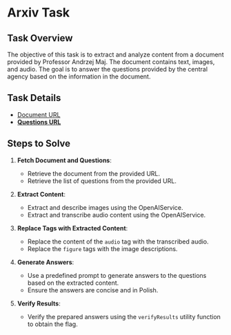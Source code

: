 # Arxiv Task

## Task Overview
The objective of this task is to extract and analyze content from a document provided by Professor Andrzej Maj. The document contains text, images, and audio. The goal is to answer the questions provided by the central agency based on the information in the document.

## Task Details
- [Document URL](https://centrala.ag3nts.org/dane/arxiv-draft.html)
- [**Questions URL**](https://centrala.ag3nts.org/data/KLUCZ-API/arxiv.txt)

## Steps to Solve
1. **Fetch Document and Questions**:
    - Retrieve the document from the provided URL.
    - Retrieve the list of questions from the provided URL.

2. **Extract Content**:
    - Extract and describe images using the OpenAIService.
    - Extract and transcribe audio content using the OpenAIService.

3. **Replace Tags with Extracted Content**:
    - Replace the content of the `audio` tag with the transcribed audio.
    - Replace the `figure` tags with the image descriptions.

4. **Generate Answers**:
    - Use a predefined prompt to generate answers to the questions based on the extracted content.
    - Ensure the answers are concise and in Polish.

5. **Verify Results**:
    - Verify the prepared answers using the `verifyResults` utility function to obtain the flag.
